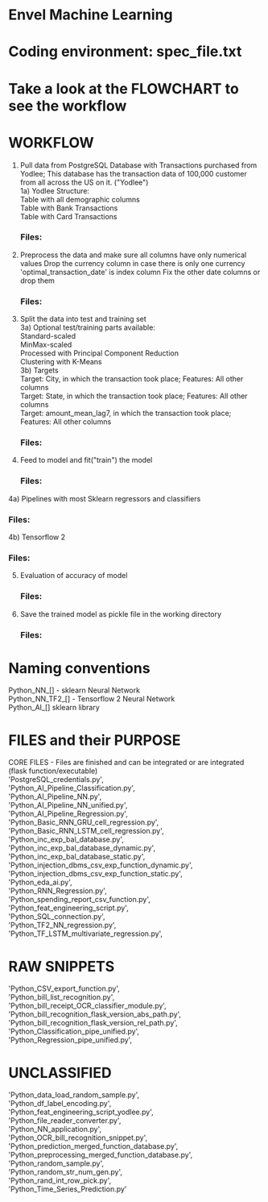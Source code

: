 # Envel Machine Learning

# Coding environment: spec_file.txt

# Take a look at the FLOWCHART to see the workflow
# WORKFLOW
1) Pull data from PostgreSQL Database with Transactions purchased from Yodlee; This database has the transaction data of 100,000 customer from all across the US on it. ("Yodlee")<br/>
1a) Yodlee Structure:<br/>
    Table with all demographic columns<br/>
    Table with Bank Transactions<br/>
    Table with Card Transactions<br/>
    ### Files:

2) Preprocess the data and make sure all columns have only numerical values
   Drop the currency column in case there is only one currency
   'optimal_transaction_date' is index column
   Fix the other date columns or drop them
   ### Files:
   
3) Split the data into test and training set<br/>
3a) Optional test/training parts available:<br/>
    Standard-scaled<br/>
    MinMax-scaled<br/>
    Processed with Principal Component Reduction<br/>
    Clustering with K-Means<br/>
3b) Targets<br/>
Target: City, in which the transaction took place; Features: All other columns<br/>
Target: State, in which the transaction took place; Features: All other columns<br/>
Target: amount_mean_lag7, in which the transaction took place; Features: All other columns<br/>
   ### Files: 

4) Feed to model and fit("train") the model<br/>
   ### Files:
4a) Pipelines with most Sklearn regressors and classifiers<br/>
   ### Files:
4b) Tensorflow 2<br/>
   ### Files:
5) Evaluation of accuracy of model<br/>
   ### Files:
6) Save the trained model as pickle file in the working directory<br/>
   ### Files:

# Naming conventions
Python_NN_[] - sklearn Neural Network<br/>
Python_NN_TF2_[] - Tensorflow 2 Neural Network<br/>
Python_AI_[] sklearn library<br/>

# FILES and their PURPOSE
CORE FILES - Files are finished and can be integrated or are integrated (flask function/executable)<br/>
 'PostgreSQL_credentials.py',<br/>
 'Python_AI_Pipeline_Classification.py',<br/>
 'Python_AI_Pipeline_NN.py',<br/>
 'Python_AI_Pipeline_NN_unified.py',<br/>
 'Python_AI_Pipeline_Regression.py',<br/>
 'Python_Basic_RNN_GRU_cell_regression.py',<br/>
 'Python_Basic_RNN_LSTM_cell_regression.py',<br/>
 'Python_inc_exp_bal_database.py',<br/>
 'Python_inc_exp_bal_database_dynamic.py',<br/>
 'Python_inc_exp_bal_database_static.py',<br/>
 'Python_injection_dbms_csv_exp_function_dynamic.py',<br/>
 'Python_injection_dbms_csv_exp_function_static.py',<br/>
 'Python_eda_ai.py',<br/>
 'Python_RNN_Regression.py',<br/>
 'Python_spending_report_csv_function.py',<br/>
 'Python_feat_engineering_script.py',<br/>
 'Python_SQL_connection.py',<br/>
 'Python_TF2_NN_regression.py',<br/>
 'Python_TF_LSTM_multivariate_regression.py',<br/>

# RAW SNIPPETS
 'Python_CSV_export_function.py',<br/>
 'Python_bill_list_recognition.py',<br/>
 'Python_bill_receipt_OCR_classifier_module.py',<br/>
 'Python_bill_recognition_flask_version_abs_path.py',<br/>
 'Python_bill_recognition_flask_version_rel_path.py',<br/>
 'Python_Classification_pipe_unified.py',<br/>
 'Python_Regression_pipe_unified.py',<br/>

# UNCLASSIFIED
 'Python_data_load_random_sample.py',<br/>
 'Python_df_label_encoding.py',<br/>
 'Python_feat_engineering_script_yodlee.py',<br/>
 'Python_file_reader_converter.py',<br/>
 'Python_NN_application.py',<br/>
 'Python_OCR_bill_recognition_snippet.py',<br/>
 'Python_prediction_merged_function_database.py',<br/>
 'Python_preprocessing_merged_function_database.py',<br/>
 'Python_random_sample.py',<br/>
 'Python_random_str_num_gen.py',<br/>
 'Python_rand_int_row_pick.py',<br/>
 'Python_Time_Series_Prediction.py'<br/>


